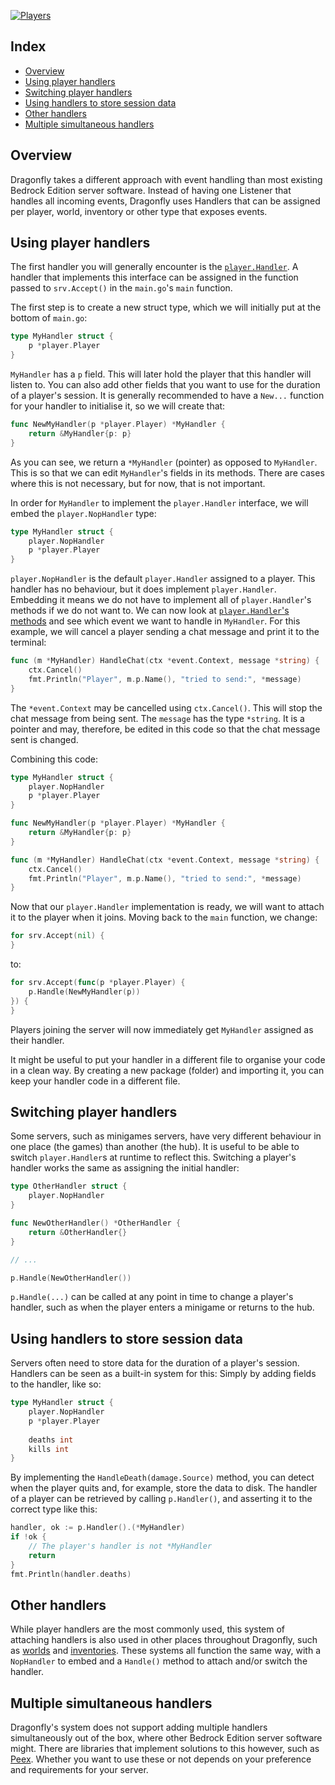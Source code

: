 [![Players](https://badges.fyi/static/go.dev/Documentation/29BEB0)](https://pkg.go.dev/github.com/df-mc/dragonfly/server/player#Handler)

## Index
* [Overview](#overview)
* [Using player handlers](#using-player-handlers)
* [Switching player handlers](#switching-player-handlers)
* [Using handlers to store session data](#using-handlers-to-store-session-data)
* [Other handlers](#other-handlers)
* [Multiple simultaneous handlers](#multiple-simultaneous-handlers)

## Overview
Dragonfly takes a different approach with event handling than most existing
Bedrock Edition server software. Instead of having one Listener that handles
all incoming events, Dragonfly uses Handlers that can be assigned per player,
world, inventory or other type that exposes events.

## Using player handlers
The first handler you will generally encounter is the [`player.Handler`](https://pkg.go.dev/github.com/df-mc/dragonfly/server/player#Handler).
A handler that implements this interface can be assigned in the function passed
to `srv.Accept()` in the `main.go`'s `main` function.

The first step is to create a new struct type, which we will initially
put at the bottom of `main.go`:
```go
type MyHandler struct {
	p *player.Player
}
```
`MyHandler` has a `p` field. This will later hold the player that this
handler will listen to. You can also add other fields that you want to
use for the duration of a player's session. It is generally recommended 
to have a `New...` function for your handler to initialise it, so we will 
create that:
```go
func NewMyHandler(p *player.Player) *MyHandler {
	return &MyHandler{p: p}
}
```
As you can see, we return a `*MyHandler` (pointer) as opposed to `MyHandler`.
This is so that we can edit `MyHandler`'s fields in its methods. There are
cases where this is not necessary, but for now, that is not important.

In order for `MyHandler` to implement the `player.Handler` interface, we
will embed the `player.NopHandler` type:
```go
type MyHandler struct {
	player.NopHandler
	p *player.Player
}
```
`player.NopHandler` is the default `player.Handler` assigned to a player.
This handler has no behaviour, but it does implement `player.Handler`.
Embedding it means we do not have to implement all of `player.Handler`'s
methods if we do not want to. We can now look at [`player.Handler`'s methods]((https://pkg.go.dev/github.com/df-mc/dragonfly/server/player#Handler))
and see which event we want to handle in `MyHandler`. For this example, we
will cancel a player sending a chat message and print it to the terminal:
```go
func (m *MyHandler) HandleChat(ctx *event.Context, message *string) {
	ctx.Cancel()
	fmt.Println("Player", m.p.Name(), "tried to send:", *message)
}
```
The `*event.Context` may be cancelled using `ctx.Cancel()`. This will stop
the chat message from being sent. The `message` has the type `*string`. It
is a pointer and may, therefore, be edited in this code so that the chat
message sent is changed.

Combining this code:
```go
type MyHandler struct {
	player.NopHandler
	p *player.Player
}

func NewMyHandler(p *player.Player) *MyHandler {
    return &MyHandler{p: p}
}

func (m *MyHandler) HandleChat(ctx *event.Context, message *string) {
    ctx.Cancel()
	fmt.Println("Player", m.p.Name(), "tried to send:", *message)
}
```

Now that our `player.Handler` implementation is ready, we will want to
attach it to the player when it joins. Moving back to the `main` function,
we change:
```go
for srv.Accept(nil) {
}
```
to:
```go
for srv.Accept(func(p *player.Player) {
	p.Handle(NewMyHandler(p))
}) {
}
```
Players joining the server will now immediately get `MyHandler` assigned as
their handler.

It might be useful to put your handler in a different file to organise your
code in a clean way. By creating a new package (folder) and importing it,
you can keep your handler code in a different file.

## Switching player handlers
Some servers, such as minigames servers, have very different behaviour in
one place (the games) than another (the hub). It is useful to be able to
switch `player.Handler`s at runtime to reflect this. Switching a player's
handler works the same as assigning the initial handler:
```go
type OtherHandler struct {
	player.NopHandler
}

func NewOtherHandler() *OtherHandler {
	return &OtherHandler{}
}

// ... 

p.Handle(NewOtherHandler())
```
`p.Handle(...)` can be called at any point in time to change a player's
handler, such as when the player enters a minigame or returns to the hub.

## Using handlers to store session data
Servers often need to store data for the duration of a player's session. 
Handlers can be seen as a built-in system for this: Simply by adding fields
to the handler, like so:
```go
type MyHandler struct {
	player.NopHandler
	p *player.Player
	
	deaths int
	kills int
}
```
By implementing the `HandleDeath(damage.Source)` method, you can detect
when the player quits and, for example, store the data to disk. The
handler of a player can be retrieved by calling `p.Handler()`, and asserting
it to the correct type like this:
```go
handler, ok := p.Handler().(*MyHandler)
if !ok {
	// The player's handler is not *MyHandler
	return
}
fmt.Println(handler.deaths)
```

## Other handlers
While player handlers are the most commonly used, this system of attaching
handlers is also used in other places throughout Dragonfly, such as [worlds](https://pkg.go.dev/github.com/df-mc/dragonfly/server/world#Handler)
and [inventories](https://pkg.go.dev/github.com/df-mc/dragonfly/server/item/inventory#Handler).
These systems all function the same way, with a `NopHandler` to embed and
a `Handle()` method to attach and/or switch the handler.

## Multiple simultaneous handlers
Dragonfly's system does not support adding multiple handlers simultaneously
out of the box, where other Bedrock Edition server software might. There 
are libraries that implement solutions to this however, such as [Peex](https://github.com/AndreasHGK/Peex). 
Whether you want to use these or not depends on your preference and 
requirements for your server.